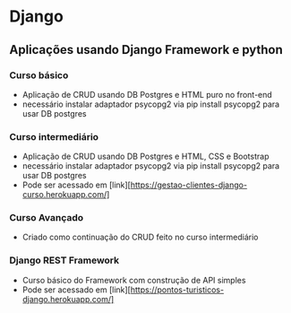 # Django

## Aplicações usando Django Framework e python

### Curso básico
- Aplicação de CRUD usando DB Postgres e HTML puro no front-end
- necessário instalar adaptador psycopg2 via pip install psycopg2 para usar DB postgres


### Curso intermediário
- Aplicação de CRUD usando DB Postgres e HTML, CSS e Bootstrap
- necessário instalar adaptador psycopg2 via pip install psycopg2 para usar DB postgres
- Pode ser acessado em [link][https://gestao-clientes-django-curso.herokuapp.com/]

### Curso Avançado
- Criado como continuação do CRUD feito no curso intermediário

### Django REST Framework
- Curso básico do Framework com construção de API simples
- Pode ser acessado em [link][https://pontos-turisticos-django.herokuapp.com/]